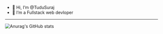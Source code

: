 - 👋 Hi, I’m @TuduSuraj
- 👀 I’m a Fullstack web devloper

---

![Anurag's GitHub stats](https://github-readme-stats.vercel.app/api?username=TuduSuraj&show_icons=true&theme=dark)
